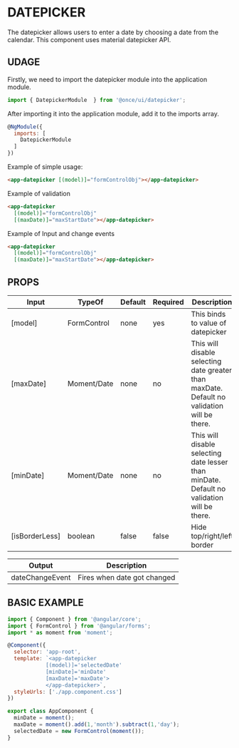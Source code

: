 # DATEPICKER

The datepicker allows users to enter a date by choosing a date from the calendar. This component uses material datepicker API.

## UDAGE
Firstly, we need to import the datepicker module into the application module.
```js
import { DatepickerModule  } from '@once/ui/datepicker';
```

After importing it into the application module, add it to the imports array.
```js
@NgModule({
  imports: [
    DatepickerModule
  ]
})
````

Example of simple usage:

```html
<app-datepicker [(model)]="formControlObj"></app-datepicker>
```

Example of validation

```html
<app-datepicker
  [(model)]="formControlObj"
  [(maxDate)]="maxStartDate"></app-datepicker>
```

Example of Input and change events

```html
<app-datepicker
  [(model)]="formControlObj"
  [(maxDate)]="maxStartDate"></app-datepicker>
```

## PROPS

| Input     | TypeOf      | Default | Required | Description                                                                                 |
| --------- | ----------- | ------- | -------- | ------------------------------------------------------------------------------------------- |
| [model]   | FormControl | none    | yes      | This binds to value of datepicker                                                           |
| [maxDate] | Moment/Date | none    | no       | This will disable selecting date greater than maxDate. Default no validation will be there. |  |
| [minDate] | Moment/Date | none    | no       | This will disable selecting date lesser than minDate. Default no validation will be there.  |  |
| [isBorderLess] | boolean | false    | false       | Hide top/right/left border  |  |

| Output          | Description                 |
| --------------- | --------------------------- |
| dateChangeEvent | Fires when date got changed |

## BASIC EXAMPLE

```js
import { Component } from '@angular/core';
import { FormControl } from '@angular/forms';
import * as moment from 'moment';

@Component({
  selector: 'app-root',
  template: `<app-datepicker 
            [(model)]='selectedDate' 
            [minDate]='minDate' 
            [maxDate]='maxDate'>
            </app-datepicker>`,
  styleUrls: ['./app.component.css']
})

export class AppComponent {
  minDate = moment();
  maxDate = moment().add(1,'month').subtract(1,'day');
  selectedDate = new FormControl(moment());
}
```

